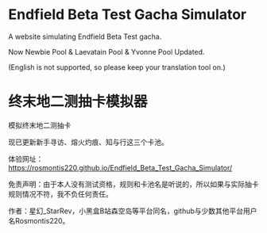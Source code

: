 # Endfield Beta Test Gacha Simulator
A website simulating Endfield Beta Test gacha.

Now Newbie Pool & Laevatain Pool & Yvonne Pool Updated.

(English is not supported, so please keep your translation tool on.)

# 终末地二测抽卡模拟器
模拟终末地二测抽卡

现已更新新手寻访、熔火灼痕、知与行这三个卡池。

体验网址：https://rosmontis220.github.io/Endfield_Beta_Test_Gacha_Simulator/

免责声明：由于本人没有测试资格，规则和卡池名是听说的，所以如果与实际抽卡规则情况不符，我不负任何责任。

作者：星幻_StarRev，小黑盒B站森空岛等平台同名，github与少数其他平台用户名Rosmontis220。

